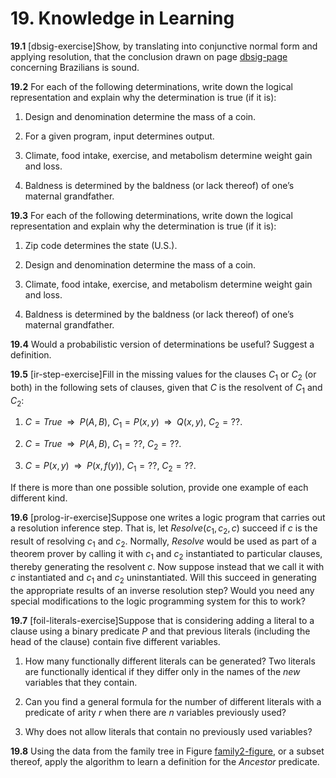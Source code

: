 
# 19. Knowledge in Learning

**19.1** \[dbsig-exercise\]Show, by translating into conjunctive normal form and
applying resolution, that the conclusion drawn on page [dbsig-page](#/)
concerning Brazilians is sound.

**19.2** For each of the following determinations, write down the logical
representation and explain why the determination is true (if it is):

1.  Design and denomination determine the mass of a coin.

2.  For a given program, input determines output.

3.  Climate, food intake, exercise, and metabolism determine weight gain
    and loss.

4.  Baldness is determined by the baldness (or lack thereof) of one’s
    maternal grandfather.

**19.3** For each of the following determinations, write down the logical
representation and explain why the determination is true (if it is):

1.  Zip code determines the state (U.S.).

2.  Design and denomination determine the mass of a coin.

3.  Climate, food intake, exercise, and metabolism determine weight gain
    and loss.

4.  Baldness is determined by the baldness (or lack thereof) of one’s
    maternal grandfather.

**19.4** Would a probabilistic version of determinations be useful? Suggest a
definition.

**19.5** \[ir-step-exercise\]Fill in the missing values for the clauses $C_1$ or
$C_2$ (or both) in the following sets of clauses, given that $C$ is the
resolvent of $C_1$ and $C_2$:

1.  $C = {True} {\:\;{\Rightarrow}\:\;}P(A,B)$,
    $C_1 = P(x,y) {\:\;{\Rightarrow}\:\;}Q(x,y)$, $C_2
    = ??$.

2.  $C = {True} {\:\;{\Rightarrow}\:\;}P(A,B)$, $C_1 = ??$,
    $C_2 = ??$.

3.  $C = P(x,y) {\:\;{\Rightarrow}\:\;}P(x,f(y))$, $C_1 = ??$,
    $C_2 = ??$.

If there is more than one possible solution, provide one example of each
different kind.

**19.6** \[prolog-ir-exercise\]Suppose one writes a logic program that carries
out a resolution inference step. That is, let ${Resolve}(c_1,c_2,c)$
succeed if $c$ is the result of resolving $c_1$ and $c_2$. Normally,
${Resolve}$ would be used as part of a theorem prover by calling it
with $c_1$ and $c_2$ instantiated to particular clauses, thereby
generating the resolvent $c$. Now suppose instead that we call it with
$c$ instantiated and $c_1$ and $c_2$ uninstantiated. Will this succeed
in generating the appropriate results of an inverse resolution step?
Would you need any special modifications to the logic programming system
for this to work?

**19.7** \[foil-literals-exercise\]Suppose that is considering adding a literal
to a clause using a binary predicate $P$ and that previous literals
(including the head of the clause) contain five different variables.

1.  How many functionally different literals can be generated? Two
    literals are functionally identical if they differ only in the names
    of the *new* variables that they contain.

2.  Can you find a general formula for the number of different literals
    with a predicate of arity $r$ when there are $n$ variables
    previously used?

3.  Why does not allow literals that contain no previously used
    variables?

**19.8** Using the data from the family tree in
Figure [family2-figure](#/), or a subset thereof, apply the
algorithm to learn a definition for the ${Ancestor}$ predicate.


